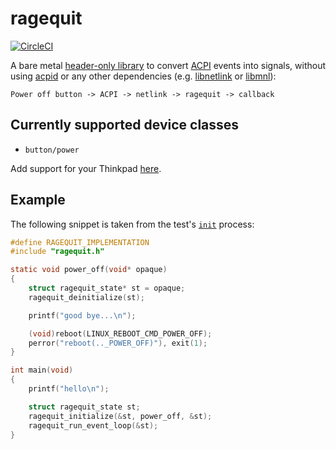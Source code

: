 # ragequit

[![CircleCI](https://circleci.com/gh/toknapp/ragequit.svg?style=svg&circle-token=c533511f1502da25765938914ae3d8b8e4e55a72)](https://circleci.com/gh/toknapp/ragequit)

A bare metal [header-only library](https://github.com/nothings/stb)
to convert [ACPI](https://en.wikipedia.org/wiki/Advanced_Configuration_and_Power_Interface)
events into signals, without using [acpid](https://wiki.archlinux.org/index.php/Acpid)
or any other dependencies (e.g. [libnetlink](https://git.kernel.org/pub/scm/network/iproute2/iproute2.git/tree/lib/libnetlink.c)
or [libmnl](https://netfilter.org/projects/libmnl/)):
```
Power off button -> ACPI -> netlink -> ragequit -> callback
```

## Currently supported device classes
* `button/power`

Add support for your Thinkpad [here](https://github.com/toknapp/ragequit/blob/36ee56a5bf99eec6c6aaf85f5a16da728b8836dd/src/ragequit.h#L328).

## Example
The following snippet is taken from the test's [`init`](src/init.c) process:
```c
#define RAGEQUIT_IMPLEMENTATION
#include "ragequit.h"

static void power_off(void* opaque)
{
    struct ragequit_state* st = opaque;
    ragequit_deinitialize(st);

    printf("good bye...\n");

    (void)reboot(LINUX_REBOOT_CMD_POWER_OFF);
    perror("reboot(.._POWER_OFF)"), exit(1);
}

int main(void)
{
    printf("hello\n");

    struct ragequit_state st;
    ragequit_initialize(&st, power_off, &st);
    ragequit_run_event_loop(&st);
}
```
